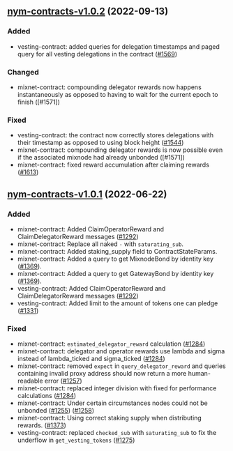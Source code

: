 ## [nym-contracts-v1.0.2](https://github.com/nymtech/nym/tree/nym-contracts-v1.0.2) (2022-09-13)

### Added

- vesting-contract: added queries for delegation timestamps and paged query for all vesting delegations in the contract ([#1569])

### Changed

- mixnet-contract: compounding delegator rewards now happens instantaneously as opposed to having to wait for the current epoch to finish ([#1571])

### Fixed

- vesting-contract: the contract now correctly stores delegations with their timestamp as opposed to using block height ([#1544])
- mixnet-contract: compounding delegator rewards is now possible even if the associated mixnode had already unbonded ([#1571])
- mixnet-contract: fixed reward accumulation after claiming rewards ([#1613])

[#1544]: https://github.com/nymtech/nym/pull/1544
[#1569]: https://github.com/nymtech/nym/pull/1569
[#1569]: https://github.com/nymtech/nym/pull/1571
[#1613]: https://github.com/nymtech/nym/pull/1613

## [nym-contracts-v1.0.1](https://github.com/nymtech/nym/tree/nym-contracts-v1.0.1) (2022-06-22)

### Added

- mixnet-contract: Added ClaimOperatorReward and ClaimDelegatorReward messages ([#1292])
- mixnet-contract: Replace all naked `-` with `saturating_sub`.
- mixnet-contract: Added staking_supply field to ContractStateParams.
- mixnet-contract: Added a query to get MixnodeBond by identity key ([#1369]).
- mixnet-contract: Added a query to get GatewayBond by identity key ([#1369]).
- vesting-contract: Added ClaimOperatorReward and ClaimDelegatorReward messages ([#1292])
- vesting-contract: Added limit to the amount of tokens one can pledge ([#1331])

### Fixed

- mixnet-contract: `estimated_delegator_reward` calculation ([#1284])
- mixnet-contract: delegator and operator rewards use lambda and sigma instead of lambda_ticked and sigma_ticked ([#1284])
- mixnet-contract: removed `expect` in `query_delegator_reward` and queries containing invalid proxy address should now return a more human-readable error ([#1257])
- mixnet-contract: replaced integer division with fixed for performance calculations ([#1284])
- mixnet-contract: Under certain circumstances nodes could not be unbonded ([#1255](https://github.com/nymtech/nym/issues/1255)) ([#1258])
- mixnet-contract: Using correct staking supply when distributing rewards. ([#1373])
- vesting-contract: replaced `checked_sub` with `saturating_sub` to fix the underflow in `get_vesting_tokens` ([#1275])


[#1255]: https://github.com/nymtech/nym/pull/1255
[#1257]: https://github.com/nymtech/nym/pull/1257
[#1258]: https://github.com/nymtech/nym/pull/1258
[#1275]: https://github.com/nymtech/nym/pull/1275
[#1284]: https://github.com/nymtech/nym/pull/1284
[#1292]: https://github.com/nymtech/nym/pull/1292
[#1331]: https://github.com/nymtech/nym/pull/1331
[#1369]: https://github.com/nymtech/nym/pull/1369
[#1373]: https://github.com/nymtech/nym/pull/1373